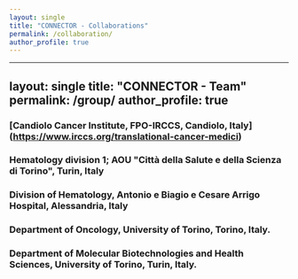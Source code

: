 ```yaml
---
layout: single
title: "CONNECTOR - Collaborations"
permalink: /collaboration/
author_profile: true
--- 
```


---
layout: single
title: "CONNECTOR - Team"
permalink: /group/
author_profile: true
--- 

### [Candiolo Cancer Institute, FPO-IRCCS, Candiolo, Italy] (https://www.irccs.org/translational-cancer-medici)

### Hematology division 1; AOU "Città della Salute e della Scienza di Torino", Turin, Italy

### Division of Hematology, Antonio e Biagio e Cesare Arrigo Hospital, Alessandria, Italy

### Department of Oncology, University of Torino, Torino, Italy.

### Department of Molecular Biotechnologies and Health Sciences, University of Torino, Turin, Italy.

